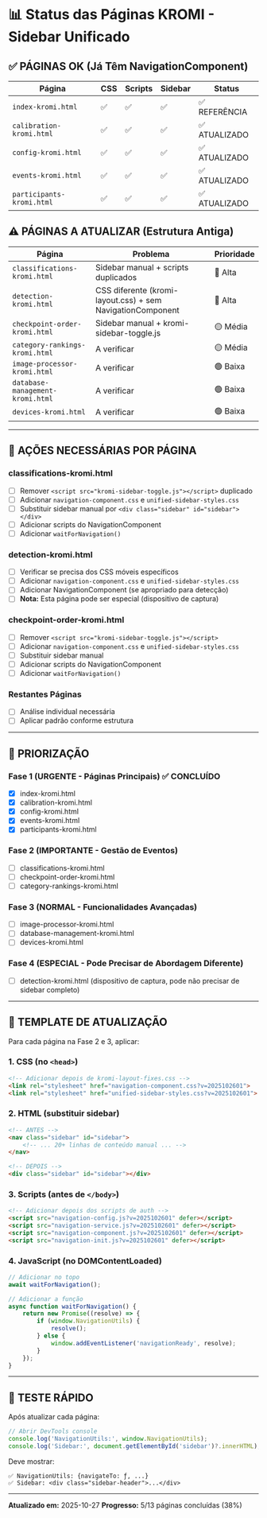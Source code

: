 # 📊 Status das Páginas KROMI - Sidebar Unificado

## ✅ PÁGINAS OK (Já Têm NavigationComponent)

| Página | CSS | Scripts | Sidebar | Status |
|--------|-----|---------|---------|--------|
| `index-kromi.html` | ✅ | ✅ | ✅ | ✅ REFERÊNCIA |
| `calibration-kromi.html` | ✅ | ✅ | ✅ | ✅ ATUALIZADO |
| `config-kromi.html` | ✅ | ✅ | ✅ | ✅ ATUALIZADO |
| `events-kromi.html` | ✅ | ✅ | ✅ | ✅ ATUALIZADO |
| `participants-kromi.html` | ✅ | ✅ | ✅ | ✅ ATUALIZADO |

## ⚠️ PÁGINAS A ATUALIZAR (Estrutura Antiga)

| Página | Problema | Prioridade |
|--------|----------|------------|
| `classifications-kromi.html` | Sidebar manual + scripts duplicados | 🔴 Alta |
| `detection-kromi.html` | CSS diferente (kromi-layout.css) + sem NavigationComponent | 🔴 Alta |
| `checkpoint-order-kromi.html` | Sidebar manual + kromi-sidebar-toggle.js | 🟡 Média |
| `category-rankings-kromi.html` | A verificar | 🟡 Média |
| `image-processor-kromi.html` | A verificar | 🟢 Baixa |
| `database-management-kromi.html` | A verificar | 🟢 Baixa |
| `devices-kromi.html` | A verificar | 🟢 Baixa |

---

## 🔧 AÇÕES NECESSÁRIAS POR PÁGINA

### **classifications-kromi.html**
- [ ] Remover `<script src="kromi-sidebar-toggle.js"></script>` duplicado
- [ ] Adicionar `navigation-component.css` e `unified-sidebar-styles.css`
- [ ] Substituir sidebar manual por `<div class="sidebar" id="sidebar"></div>`
- [ ] Adicionar scripts do NavigationComponent
- [ ] Adicionar `waitForNavigation()`

### **detection-kromi.html**  
- [ ] Verificar se precisa dos CSS móveis específicos
- [ ] Adicionar `navigation-component.css` e `unified-sidebar-styles.css`  
- [ ] Adicionar NavigationComponent (se apropriado para detecção)
- [ ] **Nota:** Esta página pode ser especial (dispositivo de captura)

### **checkpoint-order-kromi.html**
- [ ] Remover `<script src="kromi-sidebar-toggle.js"></script>`
- [ ] Adicionar `navigation-component.css` e `unified-sidebar-styles.css`
- [ ] Substituir sidebar manual
- [ ] Adicionar scripts do NavigationComponent
- [ ] Adicionar `waitForNavigation()`

### **Restantes Páginas**
- [ ] Análise individual necessária
- [ ] Aplicar padrão conforme estrutura

---

## 🎯 PRIORIZAÇÃO

### **Fase 1 (URGENTE - Páginas Principais)** ✅ CONCLUÍDO
- [x] index-kromi.html
- [x] calibration-kromi.html  
- [x] config-kromi.html
- [x] events-kromi.html
- [x] participants-kromi.html

### **Fase 2 (IMPORTANTE - Gestão de Eventos)**
- [ ] classifications-kromi.html
- [ ] checkpoint-order-kromi.html
- [ ] category-rankings-kromi.html

### **Fase 3 (NORMAL - Funcionalidades Avançadas)**
- [ ] image-processor-kromi.html
- [ ] database-management-kromi.html
- [ ] devices-kromi.html

### **Fase 4 (ESPECIAL - Pode Precisar de Abordagem Diferente)**
- [ ] detection-kromi.html (dispositivo de captura, pode não precisar de sidebar completo)

---

## 📝 TEMPLATE DE ATUALIZAÇÃO

Para cada página na Fase 2 e 3, aplicar:

### **1. CSS (no `<head>`)**
```html
<!-- Adicionar depois de kromi-layout-fixes.css -->
<link rel="stylesheet" href="navigation-component.css?v=2025102601">
<link rel="stylesheet" href="unified-sidebar-styles.css?v=2025102601">
```

### **2. HTML (substituir sidebar)**
```html
<!-- ANTES -->
<nav class="sidebar" id="sidebar">
    <!-- ... 20+ linhas de conteúdo manual ... -->
</nav>

<!-- DEPOIS -->
<div class="sidebar" id="sidebar"></div>
```

### **3. Scripts (antes de `</body>`)**
```html
<!-- Adicionar depois dos scripts de auth -->
<script src="navigation-config.js?v=2025102601" defer></script>
<script src="navigation-service.js?v=2025102601" defer></script>
<script src="navigation-component.js?v=2025102601" defer></script>
<script src="navigation-init.js?v=2025102601" defer></script>
```

### **4. JavaScript (no DOMContentLoaded)**
```javascript
// Adicionar no topo
await waitForNavigation();

// Adicionar a função
async function waitForNavigation() {
    return new Promise((resolve) => {
        if (window.NavigationUtils) {
            resolve();
        } else {
            window.addEventListener('navigationReady', resolve);
        }
    });
}
```

---

## 🧪 TESTE RÁPIDO

Após atualizar cada página:

```javascript
// Abrir DevTools console
console.log('NavigationUtils:', window.NavigationUtils);
console.log('Sidebar:', document.getElementById('sidebar')?.innerHTML);
```

Deve mostrar:
```
✅ NavigationUtils: {navigateTo: ƒ, ...}
✅ Sidebar: <div class="sidebar-header">...</div>
```

---

**Atualizado em:** 2025-10-27 
**Progresso:** 5/13 páginas concluídas (38%)


